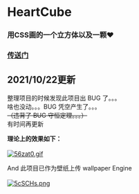 # HeartCube

### 用CSS画的一个立方体以及一颗❤

### [传送门](https://ga1axyz.github.io/HeartCube/)

## 2021/10/22更新
整理项目的时候发现此项目出 BUG 了。。。</br>
啥也没动。。。BUG 凭空产生了。。。</br>
~~（违背了 BUG 守恒定理。。。）~~</br>
有时间再更新

<strong>理论上的效果如下：</strong></br> </br>
[![56zat0.gif](https://z3.ax1x.com/2021/10/22/56zat0.gif)](https://imgtu.com/i/56zat0)

And 此项目已作为壁纸上传 wallpaper Engine</br> </br>
[![5cSCHs.png](https://z3.ax1x.com/2021/10/22/5cSCHs.png)](https://imgtu.com/i/5cSCHs)
